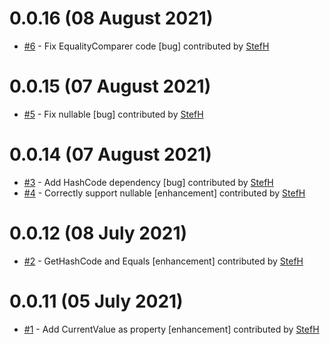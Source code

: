 # 0.0.16 (08 August 2021)
- [#6](https://github.com/StefH/AnyOf/pull/6) - Fix EqualityComparer code [bug] contributed by [StefH](https://github.com/StefH)

# 0.0.15 (07 August 2021)
- [#5](https://github.com/StefH/AnyOf/pull/5) - Fix nullable [bug] contributed by [StefH](https://github.com/StefH)

# 0.0.14 (07 August 2021)
- [#3](https://github.com/StefH/AnyOf/pull/3) - Add HashCode dependency [bug] contributed by [StefH](https://github.com/StefH)
- [#4](https://github.com/StefH/AnyOf/pull/4) - Correctly support nullable [enhancement] contributed by [StefH](https://github.com/StefH)

# 0.0.12 (08 July 2021)
- [#2](https://github.com/StefH/AnyOf/pull/2) - GetHashCode and Equals [enhancement] contributed by [StefH](https://github.com/StefH)

# 0.0.11 (05 July 2021)
- [#1](https://github.com/StefH/AnyOf/pull/1) - Add CurrentValue as property [enhancement] contributed by [StefH](https://github.com/StefH)

